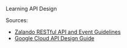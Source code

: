 Learning API Design

Sources:

- [Zalando RESTful API and Event Guidelines](https://opensource.zalando.com/restful-api-guidelines/)
- [Google Cloud API Design Guide](https://cloud.google.com/apis/design/)
